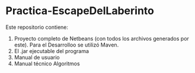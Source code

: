 # Practica-EscapeDelLaberinto
Este repositorio contiene:
1. Proyecto completo de Netbeans (con todos los archivos generados por este). Para el Desarrolloo se utilizó Maven.
3. El .jar ejecutable del programa
4. Manual de usuario
5. Manual técnico
Algoritmos
